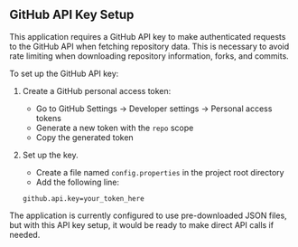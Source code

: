 ## GitHub API Key Setup

This application requires a GitHub API key to make authenticated requests to the GitHub API when fetching repository data. This is necessary to avoid rate limiting when downloading repository information, forks, and commits.

To set up the GitHub API key:

1. Create a GitHub personal access token:
   - Go to GitHub Settings → Developer settings → Personal access tokens
   - Generate a new token with the `repo` scope
   - Copy the generated token

2. Set up the key.
   - Create a file named `config.properties` in the project root directory
   - Add the following line:
   ```
   github.api.key=your_token_here
   ```

The application is currently configured to use pre-downloaded JSON files, but with this API key setup, it would be ready to make direct API calls if needed.
